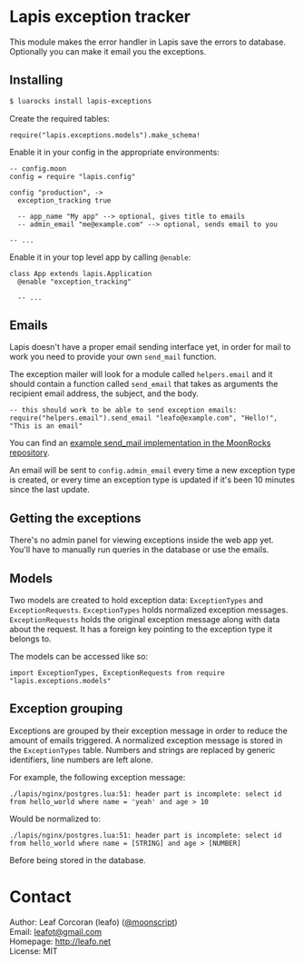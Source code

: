 # Lapis exception tracker

This module makes the error handler in Lapis save the errors to database.
Optionally you can make it email you the exceptions.

## Installing

```bash
$ luarocks install lapis-exceptions
```

Create the required tables:

```moonscript
require("lapis.exceptions.models").make_schema!
```

Enable it in your config in the appropriate environments:

```moon
-- config.moon
config = require "lapis.config"

config "production", ->
  exception_tracking true

  -- app_name "My app" --> optional, gives title to emails
  -- admin_email "me@example.com" --> optional, sends email to you

-- ...
```

Enable it in your top level app by calling `@enable`:

```moon
class App extends lapis.Application
  @enable "exception_tracking"

  -- ...
```

## Emails

Lapis doesn't have a proper email sending interface yet, in order for mail to
work you need to provide your own `send_mail` function.

The exception mailer will look for a module called `helpers.email` and it
should contain a function called `send_email` that takes as arguments the
recipient email address, the subject, and the body.

```
-- this should work to be able to send exception emails:
require("helpers.email").send_email "leafo@example.com", "Hello!", "This is an email"
```

You can find an [example send_mail implementation in the MoonRocks
repository](https://github.com/leafo/moonrocks-site/blob/master/helpers/email.moon).

An email will be sent to `config.admin_email` every time a new exception type
is created, or every time an exception type is updated if it's been 10 minutes
since the last update.

## Getting the exceptions

There's no admin panel for viewing exceptions inside the web app yet. You'll
have to manually run queries in the database or use the emails.

## Models

Two models are created to hold exception data: `ExceptionTypes` and
`ExceptionRequests`. `ExceptionTypes` holds normalized exception messages.
`ExceptionRequests` holds the original exception message along with data about
the request. It has a foreign key pointing to the exception type it belongs to.


The models can be accessed like so:

```moonscript
import ExceptionTypes, ExceptionRequests from require "lapis.exceptions.models"
```

## Exception grouping

Exceptions are grouped by their exception message in order to reduce the amount
of emails triggered. A normalized exception message is stored in the
`ExceptionTypes` table. Numbers and strings are replaced by generic identifiers,
line numbers are left alone.

For example, the following exception message:

    ./lapis/nginx/postgres.lua:51: header part is incomplete: select id from hello_world where name = 'yeah' and age > 10

Would be normalized to:

    ./lapis/nginx/postgres.lua:51: header part is incomplete: select id from hello_world where name = [STRING] and age > [NUMBER]

Before being stored in the database.

# Contact

Author: Leaf Corcoran (leafo) ([@moonscript](http://twitter.com/moonscript))  
Email: leafot@gmail.com  
Homepage: <http://leafo.net>  
License: MIT

